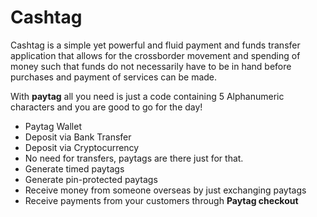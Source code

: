 # Cashtag

Cashtag is a simple yet powerful and fluid payment and funds transfer application that allows for the crossborder movement and spending of money such that funds do not necessarily have to be in hand before purchases and payment of services can be made.

With **paytag** all you need is just a code containing 5 Alphanumeric characters and you are good to go for the day!

- Paytag Wallet
- Deposit via Bank Transfer
- Deposit via Cryptocurrency
- No need for transfers, paytags are there just for that.
- Generate timed paytags
- Generate pin-protected paytags
- Receive money from someone overseas by just exchanging paytags
- Receive payments from your customers through **Paytag checkout**
